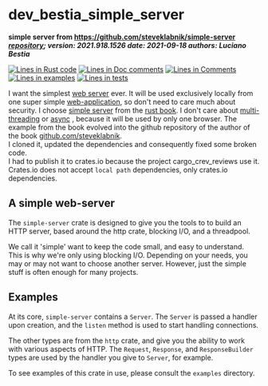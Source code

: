 [comment]: # (auto_md_to_doc_comments segment start A)

# dev_bestia_simple_server

[comment]: # (auto_cargo_toml_to_md start)

**simple server from <https://github.com/steveklabnik/simple-server>**  
***[repository](https://github.com/lucianobestia/cargo_crev_reviews_workspace); version: 2021.918.1526  date: 2021-09-18 authors: Luciano Bestia***  

[comment]: # (auto_cargo_toml_to_md end)

[comment]: # (auto_lines_of_code start)
[![Lines in Rust code](https://img.shields.io/badge/Lines_in_Rust-511-green.svg)](https://github.com/LucianoBestia/cargo_crev_reviews_workspace/)
[![Lines in Doc comments](https://img.shields.io/badge/Lines_in_Doc_comments-221-blue.svg)](https://github.com/LucianoBestia/cargo_crev_reviews_workspace/)
[![Lines in Comments](https://img.shields.io/badge/Lines_in_comments-15-purple.svg)](https://github.com/LucianoBestia/cargo_crev_reviews_workspace/)
[![Lines in examples](https://img.shields.io/badge/Lines_in_examples-96-yellow.svg)](https://github.com/LucianoBestia/cargo_crev_reviews_workspace/)
[![Lines in tests](https://img.shields.io/badge/Lines_in_tests-140-orange.svg)](https://github.com/LucianoBestia/cargo_crev_reviews_workspace/)

[comment]: # (auto_lines_of_code end)

I want the simplest [web server](https://en.wikipedia.org/wiki/Web_server) ever. It will be used exclusively locally from one super simple [web-application](https://en.wikipedia.org/wiki/Web_application), so  don't need to care much about security. I choose [simple server](https://crates.io/crates/simple-server) from the [rust book](https://doc.rust-lang.org/1.30.0/book/second-edition/ch20-01-single-threaded.html). I don't care about [multi-threading](https://en.wikipedia.org/wiki/Multithreading_(computer_architecture)) or [async](https://en.wikipedia.org/wiki/Asynchrony_(computer_programming)) , because it will be used by only one browser. The example from the book evolved into the github repository of the author of the book [github.com/steveklabnik](https://github.com/steveklabnik/simple-server).  
I cloned it, updated the dependencies and consequently fixed some broken code.  
I had to publish it to crates.io because the project cargo_crev_reviews use it. Crates.io does not accept `local path` dependencies, only crates.io dependencies.

## A simple web-server

The `simple-server` crate is designed to give you the tools to to build
an HTTP server, based around the http crate, blocking I/O, and a
threadpool.

We call it 'simple' want to keep the code small, and easy to
understand. This is why we're only using blocking I/O. Depending on
your needs, you may or may not want to choose another server.
However, just the simple stuff is often enough for many projects.

## Examples

At its core, `simple-server` contains a `Server`. The `Server` is
passed a handler upon creation, and the `listen` method is used
to start handling connections.

The other types are from the `http` crate, and give you the ability
to work with various aspects of HTTP. The `Request`, `Response`, and
`ResponseBuilder` types are used by the handler you give to `Server`,
for example.

To see examples of this crate in use, please consult the `examples`
directory.

[comment]: # (auto_md_to_doc_comments segment end A)
